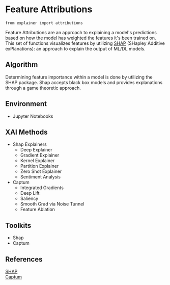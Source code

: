 # Feature Attributions

```{code-cell} python3
from explainer import attributions
```

Feature Attributions are an approach to explaining a model's predictions based on how the model has weighted the features it's been trained on.
This set of functions visualizes features by utilizing [SHAP](https://github.com/slundberg/shap) (SHapley Additive exPlanations): an approach to explain the output of ML/DL models. 

## Algorithm

Determining feature importance within a model is done by utilizing the SHAP package.
Shap accepts black box models and provides explanations through a game theoretic approach.

## Environment
- Jupyter Notebooks

## XAI Methods
- Shap Explainers
  - Deep Explainer
  - Gradient Explainer
  - Kernel Explainer
  - Partition Explainer
  - Zero Shot Explainer
  - Sentiment Analysis
- Captum 
  - Integrated Gradients
  - Deep Lift  
  - Saliency
  - Smooth Grad via Noise Tunnel
  - Feature Ablation

## Toolkits
- Shap
- Captum

## References
[SHAP](https://github.com/slundberg/shap)\
[Captum](https://github.com/pytorch/captum)
